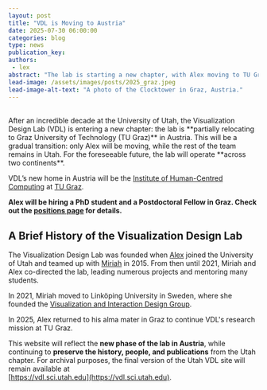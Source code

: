```yaml
---
layout: post
title: "VDL is Moving to Austria"
date: 2025-07-30 06:00:00
categories: blog
type: news
publication_key: 
authors: 
 - lex
abstract: "The lab is starting a new chapter, with Alex moving to TU Graz, Austria"
lead-image: /assets/images/posts/2025_graz.jpeg
lead-image-alt-text: "A photo of the Clocktower in Graz, Austria."
---
```


<br>
After an incredible decade at the University of Utah, the Visualization Design Lab (VDL) is entering a new chapter: the lab is **partially relocating to Graz University of Technology (TU Graz)** in Austria. This will be a gradual transition: only Alex will be moving, while the rest of the team remains in Utah. For the foreseeable future, the lab will operate **across two continents**.

VDL’s new home in Austria will be the [Institute of Human-Centred Computing](https://hcc.tugraz.at/) at [TU Graz](https://tugraz.at/).

**Alex will be hiring a PhD student and a Postdoctoral Fellow in Graz. Check out the [positions page]({{site.base_url}}/positions/) for details.**


## A Brief History of the Visualization Design Lab

The Visualization Design Lab was founded when [Alex]({{site.base_url}}/team/lex) joined the University of Utah and teamed up with [Miriah](https://miriah.github.io/) in 2015. From then until 2021, Miriah and Alex co-directed the lab, leading numerous projects and mentoring many students.

In 2021, Miriah moved to Linköping University in Sweden, where she founded the [Visualization and Interaction Design Group](https://visidlab.github.io/).

In 2025, Alex returned to his alma mater in Graz to continue VDL's research mission at TU Graz.

This website will reflect the **new phase of the lab in Austria**, while continuing to **preserve the history, people, and publications** from the Utah chapter. For archival purposes, the final version of the Utah VDL site will remain available at  
[https://vdl.sci.utah.edu](https://vdl.sci.utah.edu).
